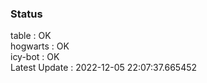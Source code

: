 ### Status


table : OK  
hogwarts : OK  
icy-bot : OK  
Latest Update : 2022-12-05 22:07:37.665452
